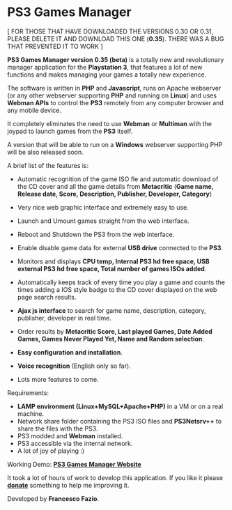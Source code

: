 # PS3 Games Manager

[ FOR THOSE THAT HAVE DOWNLOADED THE VERSIONS 0.30 OR 0.31, PLEASE DELETE IT AND DOWNLOAD THIS ONE (<b>0.35</b>). THERE WAS A BUG THAT PREVENTED IT TO WORK ]

<b>PS3 Games Manager version 0.35 (beta)</b> is a totally new and revolutionary manager application for the <b>Playstation 3</b>, that features a lot of new functions and makes managing your games a totally new experience.

The software is written in <b>PHP</b> and <b>Javascript</b>, runs on Apache webserver (or any other webserver supporting <b>PHP</b> and running on <b>Linux</b>) and uses <b>Webman APIs</b> to control the <b>PS3</b> remotely from any computer browser and any mobile device.

It completely eliminates the need to use <b>Webman</b> or <b>Multiman</b> with the joypad to launch games from the <b>PS3</b> itself.

A version that will be able to run on a <b>Windows</b> webserver supporting PHP will be also released soon.

A brief list of the features is:

- Automatic recognition of the game ISO fle and automatic download of the CD cover and all the game details from <b>Metacritic</b> (<b>Game name, Release date, Score, Description, Publisher, Developer, Category</b>)
- Very nice web graphic interface and extremely easy to use.
- Launch and Umount games straight from the web interface.
- Reboot and Shutdown the PS3 from the web interface.
- Enable disable game data for external <b>USB drive</b> connected to the <b>PS3</b>.
- Monitors and displays <b>CPU temp, Internal PS3 hd free space, USB external PS3 hd free space, Total number of games ISOs added</b>.

- Automatically keeps track of every time you play a game and counts the times adding a IOS style badge to the CD cover displayed on the web page search results.
- <b>Ajax js interface</b> to search for game name, description, category, publisher, developer in real time.
- Order results by <b>Metacritic Score, Last played Games, Date Added Games, Games Never Played Yet, Name and Random selection</b>.
- <b>Easy configuration and installation</b>.
- <b>Voice recognition</b> (English only so far).
- Lots more features to come.

Requirements:

- <b>LAMP environment (Linux+MySQL+Apache+PHP)</b> in a VM or on a real machine.
- Network share folder containing the PS3 ISO files and <b>PS3Netsrv++</b> to share the files with the PS3.
- PS3 modded and <b>Webman</b> installed.
- PS3 accessible via the internal network.
- A lot of joy of playing :)

Working Demo: <b><a href="http://ps3-demo.fazionet.com/index.php" target="_blank">PS3 Games Manager Website</a></b></center>

It took a lot of hours of work to develop this application.
If you like it please <a href="http://ps3-demo.fazionet.com/download.php"><b>donate</b></a> something to help me improving it.

Developed by <b>Francesco Fazio</b>.
